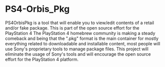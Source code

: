 # PS4-Orbis_Pkg
PS4OrbisPkg is a tool that will enable you to view/edit contents of a retail and/or fake package. This is part of the open source effort for the PlayStation 4
The PlayStation 4 homebrew community is making a steady comeback and being that the ".pkg" format is the main container for mostly everything related to downloadable and installable content, most people will use Sony's proprietary tools to manage package files. This project will eliminate the usage of Sony's tools and will encourage the open source effort for the PlayStation 4 platform.
